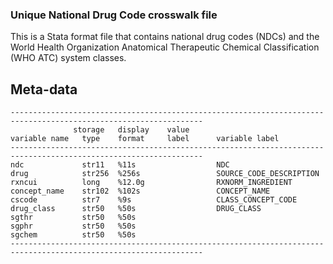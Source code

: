 ### **Uni**que **N**ational **D**rug **C**ode  crosswalk file

This is a Stata format file that contains national drug codes (NDCs) and the World Health Organization Anatomical Therapeutic Chemical Classification (WHO ATC) system classes.

## Meta-data    

    -----------------------------------------------------------------------------------------------------------------
                  storage   display    value
    variable name   type    format     label      variable label
    -----------------------------------------------------------------------------------------------------------------
    ndc             str11   %11s                  NDC
    drug            str256  %256s                 SOURCE_CODE_DESCRIPTION
    rxncui          long    %12.0g                RXNORM_INGREDIENT
    concept_name    str102  %102s                 CONCEPT_NAME
    cscode          str7    %9s                   CLASS_CONCEPT_CODE
    drug_class      str50   %50s                  DRUG_CLASS
    sgthr           str50   %50s                  
    sgphr           str50   %50s                  
    sgchem          str50   %50s                  
    -----------------------------------------------------------------------------------------------------------------
